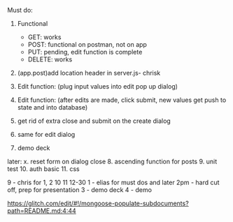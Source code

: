 Must do:
1. Functional
    * GET: works
    * POST: functional on postman, not on app
    * PUT: pending, edit function is complete
    * DELETE: works


2. (app.post)add location header in server.js- chrisk

3. Edit function: (plug input values into edit pop up dialog)
4. Edit function: (after edits are made, click submit, new values get push to state and into database)

5. get rid of extra close and submit on the create dialog
6. same for edit dialog

7. demo deck


later:
x. reset form on dialog close
8. ascending function for posts
9. unit test
10. auth basic
11. css

9 - chris for 1, 2
10
11
12-30
1 - elias for must dos and later
2pm - hard cut off, prep for presentation
3 - demo deck
4 - demo



https://glitch.com/edit/#!/mongoose-populate-subdocuments?path=README.md:4:44
